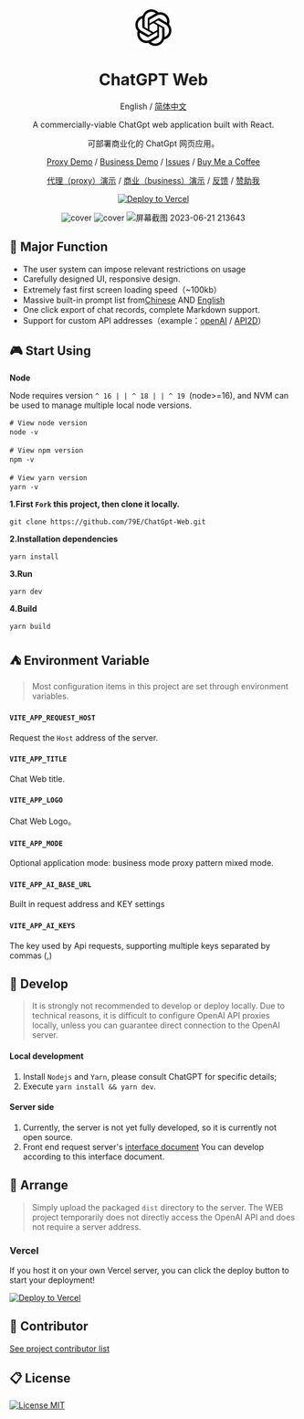 <div align="center">
<img src="./src/assets/openai.svg" style="width:64px;height:64px;margin:0 32px" alt="icon"/>

<h1 align="center">ChatGPT Web</h1>

English / [简体中文](https://github.com/79E/ChatGpt-Web/blob/master/README-CN.md)

A commercially-viable ChatGpt web application built with React.

可部署商业化的 ChatGpt 网页应用。

[Proxy Demo]() / [Business Demo](https://chatgpt79.vercel.app/) / [Issues](https://github.com/79E/ChatGPT-Web/issues) / [Buy Me a Coffee](https://www.buymeacoffee.com/beggar)

[代理（proxy）演示](https://chatgpt79.vercel.app/) / [商业（business）演示](https://aizj.top/) / [反馈](https://github.com/79E/ChatGPT-Web/issues) / [赞助我](https://www.imageoss.com/images/2023/05/06/e38f4a42046a1909773b955c56468d6b83fcd9b5d593c449.jpg)

[![Deploy to Vercel](https://vercel.com/button)](https://vercel.com/import/project?template=https://github.com/79E/ChatGpt-Web)

![cover](https://cdn.jsdelivr.net/gh/duogongneng/testuitc/1683604333996c1.png)
![cover](https://cdn.jsdelivr.net/gh/duogongneng/testuitc/1683604333960c2.png)
![屏幕截图 2023-06-21 213643](https://github.com/ahaiyun/GPT-Web/assets/105539354/2735b832-a2d7-4cd8-8663-60e3e0b2b95d)

</div>


## 🤖 Major Function

- The user system can impose relevant restrictions on usage
- Carefully designed UI, responsive design.
- Extremely fast first screen loading speed（~100kb）
- Massive built-in prompt list from[Chinese](https://github.com/PlexPt/awesome-chatgpt-prompts-zh) AND [English](https://github.com/f/awesome-chatgpt-prompts)
- One click export of chat records, complete Markdown support.
- Support for custom API addresses（example：[openAI](https://api.openai.com) / [API2D](https://api2d.com/r/192767)）
## 🎮 Start Using
**Node**

Node requires version `^ 16 | | ^ 18 | | ^ 19 `(node>=16), and NVM can be used to manage multiple local node versions.

```
# View node version
node -v

# View npm version
npm -v

# View yarn version
yarn -v

```

**1.First `Fork` this project, then clone it locally.**
```
git clone https://github.com/79E/ChatGpt-Web.git
```

**2.Installation dependencies**
```
yarn install
```

**3.Run**
```
yarn dev
```

**4.Build**
```
yarn build
```


## ⛺️ Environment Variable

> Most configuration items in this project are set through environment variables.

#### `VITE_APP_REQUEST_HOST` 

Request the `Host` address of the server.

#### `VITE_APP_TITLE` 

Chat Web title.

#### `VITE_APP_LOGO` 

Chat Web Logo。

#### `VITE_APP_MODE` 

Optional application mode: business mode proxy pattern mixed mode.

#### `VITE_APP_AI_BASE_URL`

Built in request address and KEY settings

#### `VITE_APP_AI_KEYS`

The key used by Api requests, supporting multiple keys separated by commas (,)

## 🚧 Develop

> It is strongly not recommended to develop or deploy locally. Due to technical reasons, it is difficult to configure OpenAI API proxies locally, unless you can guarantee direct connection to the OpenAI server.

#### Local development

1. Install `Nodejs` and `Yarn`, please consult ChatGPT for specific details;
2. Execute `yarn install && yarn dev`.

#### Server side

1. Currently, the server is not yet fully developed, so it is currently not open source.
2. Front end request server's [interface document](https://console-docs.apipost.cn/preview/dcf9a900ac5a1154/00eeb0b3f589d8e6) You can develop according to this interface document.

## 🎯 Arrange
> Simply upload the packaged `dist` directory to the server. The WEB project temporarily does not directly access the OpenAI API and does not require a server address.

### Vercel
If you host it on your own Vercel server, you can click the deploy button to start your deployment!

[![Deploy to Vercel](https://vercel.com/button)](https://vercel.com/import/project?template=https://github.com/79E/ChatGpt-Web)

## 🧘 Contributor

[See project contributor list](https://github.com/79E/ChatGPT-Web/graphs/contributors)

## 📋 License

[![License MIT](https://img.shields.io/badge/License-MIT-brightgreen.svg)](https://github.com/79E/ChatGpt-Web/blob/master/license)
